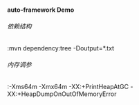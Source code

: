 #### auto-framework Demo

###### 依赖结构
:mvn dependency:tree -Doutput=*.txt

###### 内存调参
:-Xms64m  -Xmx64m  -XX:+PrintHeapAtGC  -XX:+HeapDumpOnOutOfMemoryError